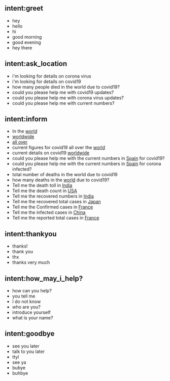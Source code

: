 ## intent:greet
- hey
- hello
- hi
- good morning
- good evening
- hey there


## intent:ask_location
- i'm looking for details on corona virus
- i'm looking for details on covid19
- how many people died in the world due to covid19?
- could you please help me with covid19 updates?
- could you please help me with corona virus updates?
- could you please help me with current numbers?

## intent:inform
- In the [world](location)
- [worldwide](location)
- [all over](location)
- current figures for covid19 all over the [world](location)
- current details on covid19 [worldwide](location)
- could you please help me with the current numbers in [Spain](location) for covid19?
- could you please help me with the current numbers in [Spain](location) for corona infected?
- total number of deaths in the world due to covid19
- how many deaths in the [world](location) due to covid19?
- Tell me the death toll in [India](location)
- Tell me the death count in [USA](location)
- Tell me the recovered numbers in [India](location)
- Tell me the recovered total cases in [Japan](location)
- Tell me the Confirmed cases in [France](location)
- Tell me the  infected cases in [China](location)
- Tell me the  reported  total cases in [France](location)

## intent:thankyou
- thanks!
- thank you
- thx
- thanks very much

## intent:how_may_i_help?
 - how can you help?
 - you tell me
 - I do not know
 - who are you?
 - introduce yourself
 - what is your name?

## intent:goodbye
 - see you later
 - talk to you later
 - ttyl
 - see ya
 - bubye
 - buhbye